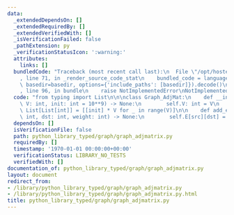 ```yaml
---
data:
  _extendedDependsOn: []
  _extendedRequiredBy: []
  _extendedVerifiedWith: []
  _isVerificationFailed: false
  _pathExtension: py
  _verificationStatusIcon: ':warning:'
  attributes:
    links: []
  bundledCode: "Traceback (most recent call last):\n  File \"/opt/hostedtoolcache/Python/3.9.1/x64/lib/python3.9/site-packages/onlinejudge_verify/documentation/build.py\"\
    , line 71, in _render_source_code_stat\n    bundled_code = language.bundle(stat.path,\
    \ basedir=basedir, options={'include_paths': [basedir]}).decode()\n  File \"/opt/hostedtoolcache/Python/3.9.1/x64/lib/python3.9/site-packages/onlinejudge_verify/languages/python.py\"\
    , line 96, in bundle\n    raise NotImplementedError\nNotImplementedError\n"
  code: "from typing import List\n\n\nclass Graph_AdjMat:\n    def __init__(self,\
    \ V: int, init: int = 10**9) -> None:\n        self.V: int = V\n        self.E:\
    \ List[List[int]] = [[init] * V for _ in range(V)]\n\n    def add_edge(self, src:\
    \ int, dst: int, weight: int) -> None:\n        self.E[src][dst] = weight\n"
  dependsOn: []
  isVerificationFile: false
  path: python_library_typed/graph/graph_adjmatrix.py
  requiredBy: []
  timestamp: '1970-01-01 00:00:00+00:00'
  verificationStatus: LIBRARY_NO_TESTS
  verifiedWith: []
documentation_of: python_library_typed/graph/graph_adjmatrix.py
layout: document
redirect_from:
- /library/python_library_typed/graph/graph_adjmatrix.py
- /library/python_library_typed/graph/graph_adjmatrix.py.html
title: python_library_typed/graph/graph_adjmatrix.py
---
```

